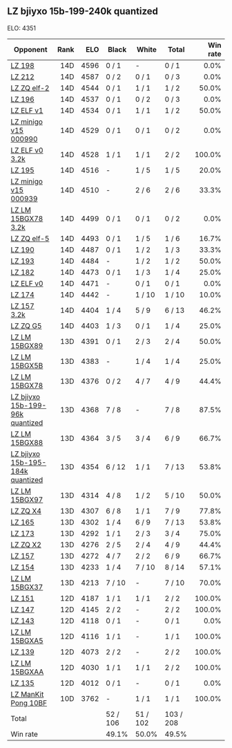 ## LZ bjiyxo 15b-199-240k quantized ##

ELO: 4351

Opponent | Rank | ELO | Black | White | Total | Win rate
---------|-----:|----:|-------|-------|-------|-------:
[LZ 198](LZ%20198.md) | 14D | 4596 | 0 / 1 | - | 0 / 1 | 0.0%
[LZ 212](LZ%20212.md) | 14D | 4587 | 0 / 2 | 0 / 1 | 0 / 3 | 0.0%
[LZ ZQ elf-2](LZ%20ZQ%20elf-2.md) | 14D | 4544 | 0 / 1 | 1 / 1 | 1 / 2 | 50.0%
[LZ 196](LZ%20196.md) | 14D | 4537 | 0 / 1 | 0 / 2 | 0 / 3 | 0.0%
[LZ ELF v1](LZ%20ELF%20v1.md) | 14D | 4534 | 0 / 1 | 1 / 1 | 1 / 2 | 50.0%
[LZ minigo v15 000990](LZ%20minigo%20v15%20000990.md) | 14D | 4529 | 0 / 1 | 0 / 1 | 0 / 2 | 0.0%
[LZ ELF v0 3.2k](LZ%20ELF%20v0%203.2k.md) | 14D | 4528 | 1 / 1 | 1 / 1 | 2 / 2 | 100.0%
[LZ 195](LZ%20195.md) | 14D | 4516 | - | 1 / 5 | 1 / 5 | 20.0%
[LZ minigo v15 000939](LZ%20minigo%20v15%20000939.md) | 14D | 4510 | - | 2 / 6 | 2 / 6 | 33.3%
[LZ LM 15BGX78 3.2k](LZ%20LM%2015BGX78%203.2k.md) | 14D | 4499 | 0 / 1 | 0 / 1 | 0 / 2 | 0.0%
[LZ ZQ elf-5](LZ%20ZQ%20elf-5.md) | 14D | 4493 | 0 / 1 | 1 / 5 | 1 / 6 | 16.7%
[LZ 190](LZ%20190.md) | 14D | 4487 | 0 / 1 | 1 / 2 | 1 / 3 | 33.3%
[LZ 193](LZ%20193.md) | 14D | 4484 | - | 1 / 2 | 1 / 2 | 50.0%
[LZ 182](LZ%20182.md) | 14D | 4473 | 0 / 1 | 1 / 3 | 1 / 4 | 25.0%
[LZ ELF v0](LZ%20ELF%20v0.md) | 14D | 4471 | - | 0 / 1 | 0 / 1 | 0.0%
[LZ 174](LZ%20174.md) | 14D | 4442 | - | 1 / 10 | 1 / 10 | 10.0%
[LZ 157 3.2k](LZ%20157%203.2k.md) | 14D | 4404 | 1 / 4 | 5 / 9 | 6 / 13 | 46.2%
[LZ ZQ G5](LZ%20ZQ%20G5.md) | 14D | 4403 | 1 / 3 | 0 / 1 | 1 / 4 | 25.0%
[LZ LM 15BGX89](LZ%20LM%2015BGX89.md) | 13D | 4391 | 0 / 1 | 2 / 3 | 2 / 4 | 50.0%
[LZ LM 15BGX5B](LZ%20LM%2015BGX5B.md) | 13D | 4383 | - | 1 / 4 | 1 / 4 | 25.0%
[LZ LM 15BGX78](LZ%20LM%2015BGX78.md) | 13D | 4376 | 0 / 2 | 4 / 7 | 4 / 9 | 44.4%
[LZ bjiyxo 15b-199-96k quantized](LZ%20bjiyxo%2015b-199-96k%20quantized.md) | 13D | 4368 | 7 / 8 | - | 7 / 8 | 87.5%
[LZ LM 15BGX88](LZ%20LM%2015BGX88.md) | 13D | 4364 | 3 / 5 | 3 / 4 | 6 / 9 | 66.7%
[LZ bjiyxo 15b-195-184k quantized](LZ%20bjiyxo%2015b-195-184k%20quantized.md) | 13D | 4354 | 6 / 12 | 1 / 1 | 7 / 13 | 53.8%
[LZ LM 15BGX97](LZ%20LM%2015BGX97.md) | 13D | 4314 | 4 / 8 | 1 / 2 | 5 / 10 | 50.0%
[LZ ZQ X4](LZ%20ZQ%20X4.md) | 13D | 4307 | 6 / 8 | 1 / 1 | 7 / 9 | 77.8%
[LZ 165](LZ%20165.md) | 13D | 4302 | 1 / 4 | 6 / 9 | 7 / 13 | 53.8%
[LZ 173](LZ%20173.md) | 13D | 4292 | 1 / 1 | 2 / 3 | 3 / 4 | 75.0%
[LZ ZQ X2](LZ%20ZQ%20X2.md) | 13D | 4276 | 2 / 5 | 2 / 4 | 4 / 9 | 44.4%
[LZ 157](LZ%20157.md) | 13D | 4272 | 4 / 7 | 2 / 2 | 6 / 9 | 66.7%
[LZ 154](LZ%20154.md) | 13D | 4233 | 1 / 4 | 7 / 10 | 8 / 14 | 57.1%
[LZ LM 15BGX37](LZ%20LM%2015BGX37.md) | 13D | 4213 | 7 / 10 | - | 7 / 10 | 70.0%
[LZ 151](LZ%20151.md) | 12D | 4187 | 1 / 1 | 1 / 1 | 2 / 2 | 100.0%
[LZ 147](LZ%20147.md) | 12D | 4145 | 2 / 2 | - | 2 / 2 | 100.0%
[LZ 143](LZ%20143.md) | 12D | 4118 | 0 / 1 | - | 0 / 1 | 0.0%
[LZ LM 15BGXA5](LZ%20LM%2015BGXA5.md) | 12D | 4116 | 1 / 1 | - | 1 / 1 | 100.0%
[LZ 139](LZ%20139.md) | 12D | 4073 | 2 / 2 | - | 2 / 2 | 100.0%
[LZ LM 15BGXAA](LZ%20LM%2015BGXAA.md) | 12D | 4030 | 1 / 1 | 1 / 1 | 2 / 2 | 100.0%
[LZ 135](LZ%20135.md) | 12D | 4012 | 0 / 1 | - | 0 / 1 | 0.0%
[LZ ManKit Pong 10BF](LZ%20ManKit%20Pong%2010BF.md) | 10D | 3762 | - | 1 / 1 | 1 / 1 | 100.0%
Total | | | 52 / 106 | 51 / 102 | 103 / 208 | 
Win rate| | | 49.1% | 50.0% | 49.5% | 
